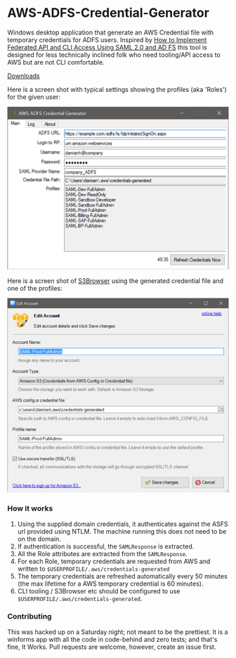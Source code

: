 # AWS-ADFS-Credential-Generator

Windows desktop application that generate an AWS Credential file with temporary credentials for ADFS users.
Inspired by [How to Implement Federated API and CLI Access Using SAML 2.0 and AD FS](https://aws.amazon.com/blogs/security/how-to-implement-federated-api-and-cli-access-using-saml-2-0-and-ad-fs/)
this tool is designed for less technically inclined folk who need tooling/API access to AWS but are not CLI comfortable.

[Downloads](https://github.com/damianh/aws-adfs-credential-generator/releases)

Here is a screen shot with typical settings showing the profiles (aka 'Roles') for the given user: 

![screen_shot](screenshot.png)

Here is a screen shot of [S3Browser](http://s3browser.com/) using the generated credential file and one of the profiles:

![screen_shot_s3browser](screenshot_s3browser.png)

### How it works

 1. Using the supplied domain credentials, it authenticates against the ASFS url provided using NTLM. The machine running this does not need to be on the domain.
 2. If authentication is successful, the `SAMLResponse` is extracted.
 3. All the Role attributes are extracted from the `SAMLResponse`.
 4. For each Role, temporary credentials are requested from AWS and written to `$USERPROFILE/.aws/credentials-generated`
 5. The temporary credentials are refreshed automatically every 50 minutes (the max lifetime for a AWS temporary credential is 60 minutes).
 6. CLI tooling / S3Browser etc should be configured to use `$USERPROFILE/.aws/credentials-generated`.

### Contributing

This was hacked up on a Saturday night; not meant to be the prettiest. It is a winforms app with all the code in code-behind and zero tests; and that's fine, It Works. Pull requests are welcome, however, create an issue first.
